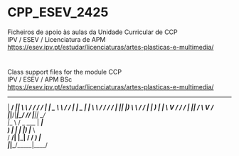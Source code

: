 # CPP_ESEV_2425
Ficheiros de apoio às aulas da Unidade Curricular de CCP <br>
IPV / ESEV / Licenciatura de APM <br>
https://esev.ipv.pt/estudar/licenciaturas/artes-plasticas-e-multimedia/

# 
Class support files for the module CCP<br>
IPV / ESEV / APM BSc<br>
https://esev.ipv.pt/estudar/licenciaturas/artes-plasticas-e-multimedia/




  _____ ____  _______     __     __  ___ ______     __
 | ____/ ___|| ____\ \   / /    / / |_ _|  _ \ \   / /
 |  _| \___ \|  _|  \ \ / /    / /   | || |_) \ \ / / 
 | |___ ___) | |___  \ V /    / /    | ||  __/ \ V /  
 |_____|____/|_____|__\_/    /_/    |___|_|     \_/   
 |___ \ / _ \___ \| ___|                              
   __) | | | |__) |___ \                              
  / __/| |_| / __/ ___) |                             
 |_____|\___/_____|____/                              

